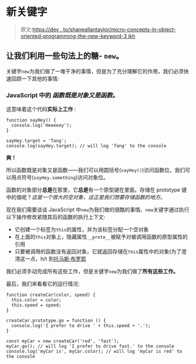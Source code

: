 # 新关键字

> 原文:[https://dev . to/shaneallantaylor/micro-concepts-in-object-oriented-programming-the-new-keyword-3 ikh](https://dev.to/shaneallantaylor/micro-concepts-in-object-oriented-programming-the-new-keyword-3ikh)

## [](#lets-make-use-of-some-syntactical-sugar-raw-new-endraw-)让我们利用一些句法上的糖- `new`。

关键字`new`为我们做了一堆干净的事情，但是为了充分理解它的作用，我们必须快速回顾一下其他的事情:

### JavaScript 中的 [](#functions-in-javascript-are-both-objects-and-functions) *函数既是对象**又是**函数。*

这意味着这个代码**实际上工作** :

```
function sayHey() {
  console.log('Heeeeey');
}

sayHey.target = 'Tang';
console.log(sayHey.target); // will log 'Tang' to the console 
```

**爽！**

所以函数既是对象又是函数——我们可以用圆括号(`sayHey()`)访问函数位，我们可以用点符号(`sayHey.something`)访问对象位。

函数的对象部分**总是**在那里，它**总是**有一个原型键在里面。存储在 prototype 键中的值呢？*这是一个很大的空对象，这正是我们想要存储函数的地方。*

现在我们需要谈谈 JavaScript 中`new`为我们做的很酷的事情。`new`关键字通过执行以下操作修改紧随其后的函数的执行上下文:

*   它创建一个标签为`this`的属性，并为该标签分配一个空对象
*   在上面的`this`对象上，隐藏属性`__proto__`被赋予对被调用函数的原型属性的引用
*   只要被调用的函数没有返回对象，它就返回存储在`this`属性中的对象(为了澄清这一点，h/t 到[托马斯·布罗耶](https://dev.to/tbroyer)

我们必须手动完成所有这些工作，但是关键字`new`为我们做了**所有这些工作。**

最后，我们来看看它的运行情况:

```
function createCar(color, speed) {
  this.color = color;
  this.speed = speed;
}

createCar.prototype.go = function () {
  console.log('I prefer to drive ' + this.speed + '.');
}

const myCar = new createCar('red', 'fast');
myCar.go(); // will log 'I prefer to drive fast.' to the console
console.log('myCar is', myCar.color); // will log 'myCar is red' to the console 
```